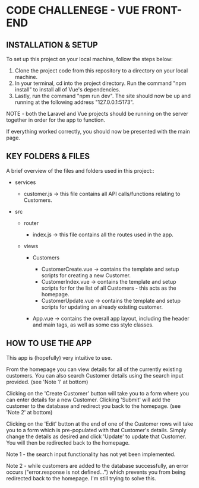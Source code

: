 # CODE CHALLENEGE - VUE FRONT-END

## INSTALLATION & SETUP

To set up this project on your local machine, follow the steps below:

1. Clone the project code from this repository to a directory on your local machine.
2. In your terminal, cd into the project directory. Run the command "npm install" to install all of Vue's dependencies.
3. Lastly, run the command "npm run dev". The site should now be up and running at the following address "127.0.0.1:5173".

NOTE - both the Laravel and Vue projects should be running on the server together in order for the app to function.

If everything worked correctly, you should now be presented with the main page.


## KEY FOLDERS & FILES

A brief overview of the files and folders used in this project::

- services
    - customer.js -> this file contains all API calls/functions relating to Customers.

- src
    - router
        - index.js -> this file contains all the routes used in the app.

    - views
        - Customers
            - CustomerCreate.vue -> contains the template and setup scripts for creating a new Customer.
            - CustomerIndex.vue -> contains the template and setup scripts for for the list of all Customers - this acts as the homepage.
            - CustomerUpdate.vue -> contains the template and setup scripts for updating an already existing customer.
        
        - App.vue -> contains the overall app layout, including the header and main tags, as well as some css style classes.


## HOW TO USE THE APP

This app is (hopefully) very intuitive to use.

From the homepage you can view details for all of the currently existing customers. You can also search Customer details using the search input provided. (see 'Note 1' at bottom)

Clicking on the 'Create Customer' button will take you to a form where you can enter details for a new Customer. Clicking 'Submit' will add the customer to the database and redirect you back to the homepage. (see 'Note 2' at bottom)

Clicking on the 'Edit' button at the end of one of the Customer rows will take you to a form which is pre-populated with that Customer's details. Simply change the details as desired and click 'Update' to update that Customer. You will then be redirected back to the homepage.


Note 1 - the search input functionality has not yet been implemented.

Note 2 - while customers are added to the database successfully, an error occurs ("error.response is not defined...") which prevents you from being redirected back to the homepage. I'm still trying to solve this.
